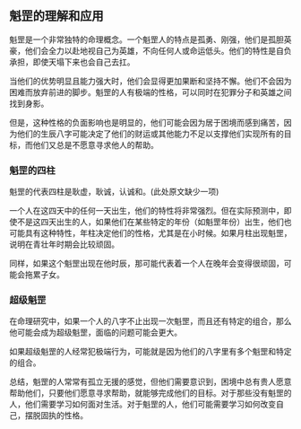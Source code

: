 ## 魁罡的理解和应用

魁罡是一个非常独特的命理概念。一个魁罡人的特点是孤勇、刚强，他们是孤胆英豪，他们会全力以赴地视自己为英雄，不向任何人或命运低头。他们的特性是自负承担，即使天塌下来也会自己去扛。

当他们的优势明显且能力强大时，他们会显得更加果断和坚持不懈。他们不会因为困难而放弃前进的脚步。魁罡的人有极端的性格，可以同时在犯罪分子和英雄之间找到身影。

但是，这种性格的负面影响也是明显的，他们可能会因为居于困境而感到痛苦，因为他们的生辰八字可能决定了他们的财运或其他能力不足以支撑他们实现所有的目标，而他们又总是不愿意寻求他人的帮助。

### 魁罡的四柱

魁罡的代表四柱是耿虚，耿诚，认诚和。(此处原文缺少一项)

一个人在这四天中的任何一天出生，他们的特性将非常强烈。但在实际预测中，即使不是这四天出生的人，如果他们在某些特定的年份（如魁罡年份）出生，他们也可能具有这种特性，年柱决定他们的性格，尤其是在小时候。如果月柱出现魁罡，说明在青壮年时期会比较顽固。

同样，如果这个魁罡出现在他时辰，那可能代表着一个人在晚年会变得很顽固，可能会拖累子女。

### 超级魁罡

在命理研究中，如果一个人的八字不止出现一次魁罡，而且还有特定的组合，那么他可能会成为超级魁罡，面临的问题可能会更大。

如果超级魁罡的人经常犯极端行为，可能就是因为他们的八字里有多个魁罡和特定的组合。

总结，魁罡的人常常有孤立无援的感觉，但他们需要意识到，困境中总有贵人愿意帮助他们，只要他们愿意寻求帮助，就能够完成他们的目标。对于那些没有魁罡的人，他们需要学习如何面对生活。对于魁罡的人，他们可能需要学习如何改变自己，摆脱固执的性格。